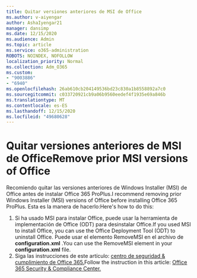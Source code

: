 ```yaml
---
title: Quitar versiones anteriores de MSI de Office
ms.author: v-aiyengar
author: AshaIyengar21
manager: dansimp
ms.date: 12/15/2020
ms.audience: Admin
ms.topic: article
ms.service: o365-administration
ROBOTS: NOINDEX, NOFOLLOW
localization_priority: Normal
ms.collection: Adm_O365
ms.custom:
- "9003886"
- "6940"
ms.openlocfilehash: 26ab610cb204149536bd23c830a1b8558892a7c0
ms.sourcegitcommit: c033720921cb9a06b9560eedef4f1935e69a846b
ms.translationtype: MT
ms.contentlocale: es-ES
ms.lasthandoff: 12/15/2020
ms.locfileid: "49680628"
---
```

# <a name="remove-prior-msi-versions-of-office"></a><span data-ttu-id="cafac-102">Quitar versiones anteriores de MSI de Office</span><span class="sxs-lookup"><span data-stu-id="cafac-102">Remove prior MSI versions of Office</span></span>

<span data-ttu-id="cafac-103">Recomiendo quitar las versiones anteriores de Windows Installer (MSI) de Office antes de instalar Office 365 ProPlus.</span><span class="sxs-lookup"><span data-stu-id="cafac-103">I recommend removing prior Windows Installer (MSI) versions of Office before installing Office 365 ProPlus.</span></span> <span data-ttu-id="cafac-104">Esta es la manera de hacerlo:</span><span class="sxs-lookup"><span data-stu-id="cafac-104">Here's how to do this:</span></span>

1. <span data-ttu-id="cafac-105">Si ha usado MSI para instalar Office, puede usar la herramienta de implementación de Office (ODT) para desinstalar Office.</span><span class="sxs-lookup"><span data-stu-id="cafac-105">If you used MSI to install Office, you can use the Office Deployment Tool (ODT) to uninstall Office.</span></span> <span data-ttu-id="cafac-106">Puede usar el elemento RemoveMSI en el archivo de **configuration.xml** .</span><span class="sxs-lookup"><span data-stu-id="cafac-106">You can use the RemoveMSI element in your **configuration.xml** file.</span></span>
1. <span data-ttu-id="cafac-107">Siga las instrucciones de este artículo: [centro de seguridad & cumplimiento de Office 365.](https://go.microsoft.com/fwlink/p/?linkid=2077143)</span><span class="sxs-lookup"><span data-stu-id="cafac-107">Follow the instruction in this article: [Office 365 Security & Compliance Center.](https://go.microsoft.com/fwlink/p/?linkid=2077143)</span></span>